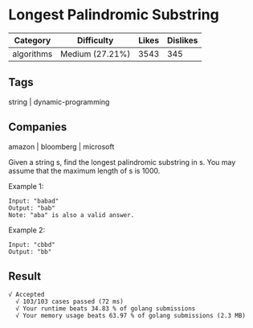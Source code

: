 # Longest Palindromic Substring
|Category|	Difficulty|	Likes	|Dislikes|
-|-|-|-
|algorithms|	Medium (27.21%)|	3543|	345|

## Tags
string | dynamic-programming

## Companies
amazon | bloomberg | microsoft

Given a string s, find the longest palindromic substring in s. You may assume that the maximum length of s is 1000.

Example 1:
```
Input: "babad"
Output: "bab"
Note: "aba" is also a valid answer.
```
Example 2:
```
Input: "cbbd"
Output: "bb"
```

## Result
```
√ Accepted
  √ 103/103 cases passed (72 ms)
  √ Your runtime beats 34.83 % of golang submissions
  √ Your memory usage beats 63.97 % of golang submissions (2.3 MB)
```